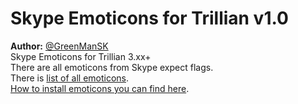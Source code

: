 <h1>Skype Emoticons for Trillian v1.0</h1>
<strong>Author:</strong> <a href="http://twitter.com/GreenManSK">@GreenManSK</a><br />
Skype Emoticons for Trillian 3.xx+<br />
There are all emoticons from Skype expect flags.<br />
There is <a href="http://factoryjoe.com/projects/emoticons/">list of all emoticons</a>.<br />
<a href="http://developer.ceruleanstudios.com/index.php/EmoticonPacks#Installation_Instructions">How to install emoticons you can find here</a>.